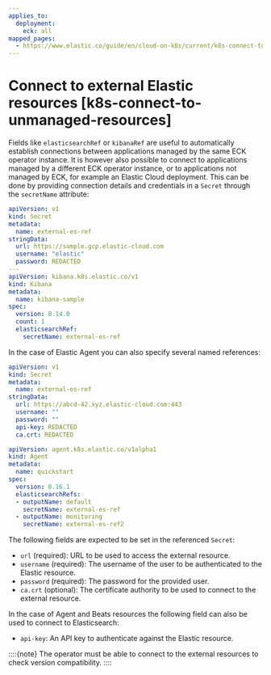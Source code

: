 ```yaml
---
applies_to:
  deployment:
    eck: all
mapped_pages:
  - https://www.elastic.co/guide/en/cloud-on-k8s/current/k8s-connect-to-unmanaged-resources.html
---
```


# Connect to external Elastic resources [k8s-connect-to-unmanaged-resources]

Fields like `elasticsearchRef` or `kibanaRef` are useful to automatically establish connections between applications managed by the same ECK operator instance. It is however also possible to connect to applications managed by a different ECK operator instance, or to applications not managed by ECK, for example an Elastic Cloud deployment. This can be done by providing connection details and credentials in a `Secret` through the `secretName` attribute:

```yaml
apiVersion: v1
kind: Secret
metadata:
  name: external-es-ref
stringData:
  url: https://sample.gcp.elastic-cloud.com
  username: "elastic"
  password: REDACTED
---
apiVersion: kibana.k8s.elastic.co/v1
kind: Kibana
metadata:
  name: kibana-sample
spec:
  version: 8.14.0
  count: 1
  elasticsearchRef:
    secretName: external-es-ref
```

In the case of Elastic Agent you can also specify several named references:

```yaml
apiVersion: v1
kind: Secret
metadata:
  name: external-es-ref
stringData:
  url: https://abcd-42.xyz.elastic-cloud.com:443
  username: ""
  password: ""
  api-key: REDACTED
  ca.crt: REDACTED

apiVersion: agent.k8s.elastic.co/v1alpha1
kind: Agent
metadata:
  name: quickstart
spec:
  version: 8.16.1
  elasticsearchRefs:
  - outputName: default
    secretName: external-es-ref
  - outputName: monitoring
    secretName: external-es-ref2
```

The following fields are expected to be set in the referenced `Secret`:

* `url` (required): URL to be used to access the external resource.
* `username` (required): The username of the user to be authenticated to the Elastic resource.
* `password` (required): The password for the provided user.
* `ca.crt` (optional): The certificate authority to be used to connect to the external resource.

In the case of Agent and Beats resources the following field can also be used to connect to Elasticsearch:

* `api-key`: An API key to authenticate against the Elastic resource.

::::{note} 
The operator must be able to connect to the external resources to check version compatibility.
::::



